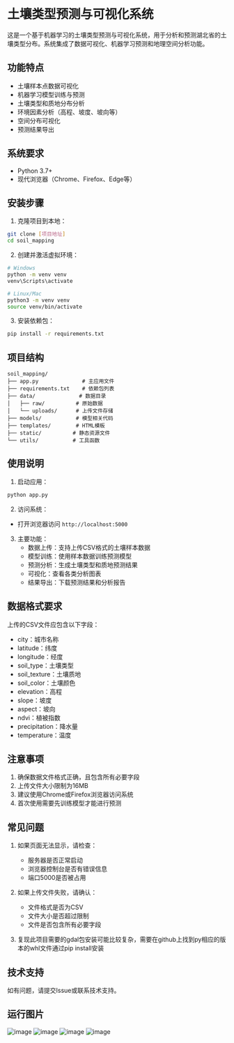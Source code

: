 # 土壤类型预测与可视化系统

这是一个基于机器学习的土壤类型预测与可视化系统，用于分析和预测湖北省的土壤类型分布。系统集成了数据可视化、机器学习预测和地理空间分析功能。

## 功能特点

- 土壤样本点数据可视化
- 机器学习模型训练与预测
- 土壤类型和质地分布分析
- 环境因素分析（高程、坡度、坡向等）
- 空间分布可视化
- 预测结果导出

## 系统要求

- Python 3.7+
- 现代浏览器（Chrome、Firefox、Edge等）

## 安装步骤

1. 克隆项目到本地：
```bash
git clone [项目地址]
cd soil_mapping
```

2. 创建并激活虚拟环境：
```bash
# Windows
python -m venv venv
venv\Scripts\activate

# Linux/Mac
python3 -m venv venv
source venv/bin/activate
```

3. 安装依赖包：
```bash
pip install -r requirements.txt
```

## 项目结构

```
soil_mapping/
├── app.py              # 主应用文件
├── requirements.txt    # 依赖包列表
├── data/              # 数据目录
│   ├── raw/          # 原始数据
│   └── uploads/      # 上传文件存储
├── models/           # 模型相关代码
├── templates/        # HTML模板
├── static/          # 静态资源文件
└── utils/           # 工具函数
```

## 使用说明

1. 启动应用：
```bash
python app.py
```

2. 访问系统：
- 打开浏览器访问 `http://localhost:5000`

3. 主要功能：
   - 数据上传：支持上传CSV格式的土壤样本数据
   - 模型训练：使用样本数据训练预测模型
   - 预测分析：生成土壤类型和质地预测结果
   - 可视化：查看各类分析图表
   - 结果导出：下载预测结果和分析报告

## 数据格式要求

上传的CSV文件应包含以下字段：
- city：城市名称
- latitude：纬度
- longitude：经度
- soil_type：土壤类型
- soil_texture：土壤质地
- soil_color：土壤颜色
- elevation：高程
- slope：坡度
- aspect：坡向
- ndvi：植被指数
- precipitation：降水量
- temperature：温度

## 注意事项

1. 确保数据文件格式正确，且包含所有必要字段
2. 上传文件大小限制为16MB
3. 建议使用Chrome或Firefox浏览器访问系统
4. 首次使用需要先训练模型才能进行预测

## 常见问题

1. 如果页面无法显示，请检查：
   - 服务器是否正常启动
   - 浏览器控制台是否有错误信息
   - 端口5000是否被占用

2. 如果上传文件失败，请确认：
   - 文件格式是否为CSV
   - 文件大小是否超过限制
   - 文件是否包含所有必要字段
3. 复现此项目需要的gdal包安装可能比较复杂，需要在github上找到py相应的版本的whl文件通过pip install安装
## 技术支持

如有问题，请提交Issue或联系技术支持。
## 运行图片
![image](https://github.com/user-attachments/assets/69c422dd-7e80-45c0-93f3-48d4173fdc6f)
![image](https://github.com/user-attachments/assets/eab33854-d6b9-45c1-93eb-baee341425da)
![image](https://github.com/user-attachments/assets/47531761-0e32-4dc2-96e2-902081d2d6f1)
![image](https://github.com/user-attachments/assets/99a3c237-b479-4379-9d11-73f22d5ef139)



